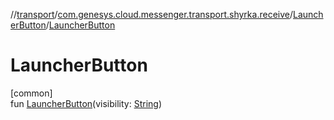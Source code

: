 //[transport](../../../index.md)/[com.genesys.cloud.messenger.transport.shyrka.receive](../index.md)/[LauncherButton](index.md)/[LauncherButton](-launcher-button.md)

# LauncherButton

[common]\
fun [LauncherButton](-launcher-button.md)(visibility: [String](https://kotlinlang.org/api/latest/jvm/stdlib/kotlin/-string/index.html))
